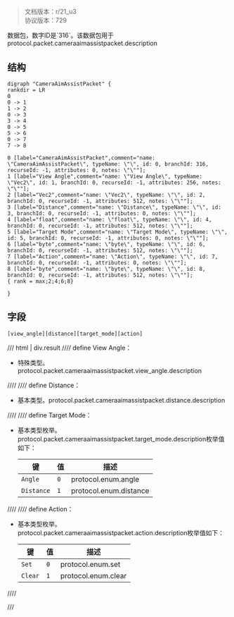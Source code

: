 # <!-- md:samp CameraAimAssistPacket -->

> 文档版本：r/21_u3<br/>协议版本：729

<!-- md:samp CameraAimAssistPacket -->数据包，数字ID是`316`。该数据包用于protocol.packet.cameraaimassistpacket.description

## 结构

```viz
digraph "CameraAimAssistPacket" {
rankdir = LR
0
0 -> 1
1 -> 2
0 -> 3
3 -> 4
0 -> 5
5 -> 6
0 -> 7
7 -> 8

0 [label="CameraAimAssistPacket",comment="name: \"CameraAimAssistPacket\", typeName: \"\", id: 0, branchId: 316, recurseId: -1, attributes: 0, notes: \"\""];
1 [label="View Angle",comment="name: \"View Angle\", typeName: \"Vec2\", id: 1, branchId: 0, recurseId: -1, attributes: 256, notes: \"\""];
2 [label="Vec2",comment="name: \"Vec2\", typeName: \"\", id: 2, branchId: 0, recurseId: -1, attributes: 512, notes: \"\""];
3 [label="Distance",comment="name: \"Distance\", typeName: \"\", id: 3, branchId: 0, recurseId: -1, attributes: 0, notes: \"\""];
4 [label="float",comment="name: \"float\", typeName: \"\", id: 4, branchId: 0, recurseId: -1, attributes: 512, notes: \"\""];
5 [label="Target Mode",comment="name: \"Target Mode\", typeName: \"\", id: 5, branchId: 0, recurseId: -1, attributes: 0, notes: \"\""];
6 [label="byte",comment="name: \"byte\", typeName: \"\", id: 6, branchId: 0, recurseId: -1, attributes: 512, notes: \"\""];
7 [label="Action",comment="name: \"Action\", typeName: \"\", id: 7, branchId: 0, recurseId: -1, attributes: 0, notes: \"\""];
8 [label="byte",comment="name: \"byte\", typeName: \"\", id: 8, branchId: 0, recurseId: -1, attributes: 512, notes: \"\""];
{ rank = max;2;4;6;8}

}

```

## 字段

```title='CameraAimAssistPacket'
[view_angle][distance][target_mode][action]
```

/// html | div.result
//// define
View Angle：[<!-- md:samp Vec2 -->](../types/vec2.md)

- 特殊类型。protocol.packet.cameraaimassistpacket.view_angle.description


////
//// define
Distance：<!-- md:samp float -->

- 基本类型。protocol.packet.cameraaimassistpacket.distance.description


////
//// define
Target Mode：<!-- md:samp byte -->

- 基本类型枚举。protocol.packet.cameraaimassistpacket.target_mode.description枚举值如下：

  |键|值|描述|
  |---|---|---|
  |`Angle`|`0`|protocol.enum.angle|
  |`Distance`|`1`|protocol.enum.distance|



////
//// define
Action：<!-- md:samp byte -->

- 基本类型枚举。protocol.packet.cameraaimassistpacket.action.description枚举值如下：

  |键|值|描述|
  |---|---|---|
  |`Set`|`0`|protocol.enum.set|
  |`Clear`|`1`|protocol.enum.clear|



////

///

